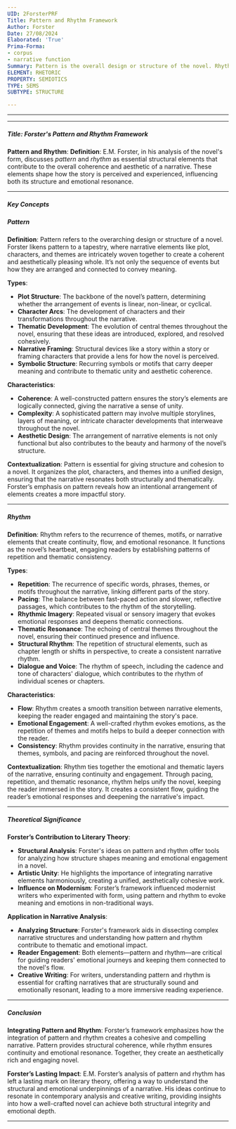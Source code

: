 ```yaml
---
UID: 2ForsterPRF
Title: Pattern and Rhythm Framework
Author: Forster
Date: 27/08/2024
Elaborated: 'True'
Prima-Forma:
- corpus
- narrative function
Summary: Pattern is the overall design or structure of the novel. Rhythm is the reocurrence of certain themes, motifs, or narrative elements that create a sense of continuity and flow.
ELEMENT: RHETORIC
PROPERTY: SEMIOTICS
TYPE: SEMS
SUBTYPE: STRUCTURE

---
```

---
---

##### Title: **Forster's Pattern and Rhythm Framework**

**Pattern and Rhythm**:
   **Definition**: E.M. Forster, in his analysis of the novel's form, discusses *pattern* and *rhythm* as essential structural elements that contribute to the overall coherence and aesthetic of a narrative. These elements shape how the story is perceived and experienced, influencing both its structure and emotional resonance.

---

##### Key Concepts

##### Pattern

**Definition**:
   Pattern refers to the overarching design or structure of a novel. Forster likens pattern to a tapestry, where narrative elements like plot, characters, and themes are intricately woven together to create a coherent and aesthetically pleasing whole. It’s not only the sequence of events but how they are arranged and connected to convey meaning.

**Types**:
   - **Plot Structure**: The backbone of the novel’s pattern, determining whether the arrangement of events is linear, non-linear, or cyclical.
   - **Character Arcs**: The development of characters and their transformations throughout the narrative.
   - **Thematic Development**: The evolution of central themes throughout the novel, ensuring that these ideas are introduced, explored, and resolved cohesively.
   - **Narrative Framing**: Structural devices like a story within a story or framing characters that provide a lens for how the novel is perceived.
   - **Symbolic Structure**: Recurring symbols or motifs that carry deeper meaning and contribute to thematic unity and aesthetic coherence.

**Characteristics**:
   - **Coherence**: A well-constructed pattern ensures the story’s elements are logically connected, giving the narrative a sense of unity.
   - **Complexity**: A sophisticated pattern may involve multiple storylines, layers of meaning, or intricate character developments that interweave throughout the novel.
   - **Aesthetic Design**: The arrangement of narrative elements is not only functional but also contributes to the beauty and harmony of the novel’s structure.

**Contextualization**:
   Pattern is essential for giving structure and cohesion to a novel. It organizes the plot, characters, and themes into a unified design, ensuring that the narrative resonates both structurally and thematically. Forster’s emphasis on pattern reveals how an intentional arrangement of elements creates a more impactful story.

---

##### Rhythm

**Definition**:
   Rhythm refers to the recurrence of themes, motifs, or narrative elements that create continuity, flow, and emotional resonance. It functions as the novel’s heartbeat, engaging readers by establishing patterns of repetition and thematic consistency.

**Types**:
   - **Repetition**: The recurrence of specific words, phrases, themes, or motifs throughout the narrative, linking different parts of the story.
   - **Pacing**: The balance between fast-paced action and slower, reflective passages, which contributes to the rhythm of the storytelling.
   - **Rhythmic Imagery**: Repeated visual or sensory imagery that evokes emotional responses and deepens thematic connections.
   - **Thematic Resonance**: The echoing of central themes throughout the novel, ensuring their continued presence and influence.
   - **Structural Rhythm**: The repetition of structural elements, such as chapter length or shifts in perspective, to create a consistent narrative rhythm.
   - **Dialogue and Voice**: The rhythm of speech, including the cadence and tone of characters' dialogue, which contributes to the rhythm of individual scenes or chapters.

**Characteristics**:
   - **Flow**: Rhythm creates a smooth transition between narrative elements, keeping the reader engaged and maintaining the story's pace.
   - **Emotional Engagement**: A well-crafted rhythm evokes emotions, as the repetition of themes and motifs helps to build a deeper connection with the reader.
   - **Consistency**: Rhythm provides continuity in the narrative, ensuring that themes, symbols, and pacing are reinforced throughout the novel.

**Contextualization**:
   Rhythm ties together the emotional and thematic layers of the narrative, ensuring continuity and engagement. Through pacing, repetition, and thematic resonance, rhythm helps unify the novel, keeping the reader immersed in the story. It creates a consistent flow, guiding the reader’s emotional responses and deepening the narrative's impact.

---

##### Theoretical Significance

**Forster’s Contribution to Literary Theory**:
   - **Structural Analysis**: Forster's ideas on pattern and rhythm offer tools for analyzing how structure shapes meaning and emotional engagement in a novel.
   - **Artistic Unity**: He highlights the importance of integrating narrative elements harmoniously, creating a unified, aesthetically cohesive work.
   - **Influence on Modernism**: Forster’s framework influenced modernist writers who experimented with form, using pattern and rhythm to evoke meaning and emotions in non-traditional ways.

**Application in Narrative Analysis**:
   - **Analyzing Structure**: Forster's framework aids in dissecting complex narrative structures and understanding how pattern and rhythm contribute to thematic and emotional impact.
   - **Reader Engagement**: Both elements—pattern and rhythm—are critical for guiding readers' emotional journeys and keeping them connected to the novel's flow.
   - **Creative Writing**: For writers, understanding pattern and rhythm is essential for crafting narratives that are structurally sound and emotionally resonant, leading to a more immersive reading experience.

---

##### Conclusion

**Integrating Pattern and Rhythm**:
   Forster’s framework emphasizes how the integration of pattern and rhythm creates a cohesive and compelling narrative. Pattern provides structural coherence, while rhythm ensures continuity and emotional resonance. Together, they create an aesthetically rich and engaging novel.

**Forster’s Lasting Impact**:
   E.M. Forster’s analysis of pattern and rhythm has left a lasting mark on literary theory, offering a way to understand the structural and emotional underpinnings of a narrative. His ideas continue to resonate in contemporary analysis and creative writing, providing insights into how a well-crafted novel can achieve both structural integrity and emotional depth.

---
